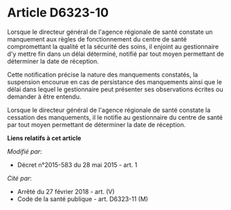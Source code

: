 # Article D6323-10

Lorsque le directeur général de l'agence régionale de santé constate un manquement aux règles de fonctionnement du centre de
santé compromettant la qualité et la sécurité des soins, il enjoint au gestionnaire d'y mettre fin dans un délai déterminé,
notifié par tout moyen permettant de déterminer la date de réception. 

Cette notification précise la nature des manquements constatés, la suspension encourue en cas de persistance des manquements
ainsi que le délai dans lequel le gestionnaire peut présenter ses observations écrites ou demander à être entendu. 

Lorsque le directeur général de l'agence régionale de santé constate la cessation des manquements, il le notifie au
gestionnaire du centre de santé par tout moyen permettant de déterminer la date de réception.

**Liens relatifs à cet article**

_Modifié par_:

  - Décret n°2015-583 du 28 mai 2015 - art. 1

_Cité par_:

  - Arrêté du 27 février 2018 - art. (V)
  - Code de la santé publique - art. D6323-11 (M)
